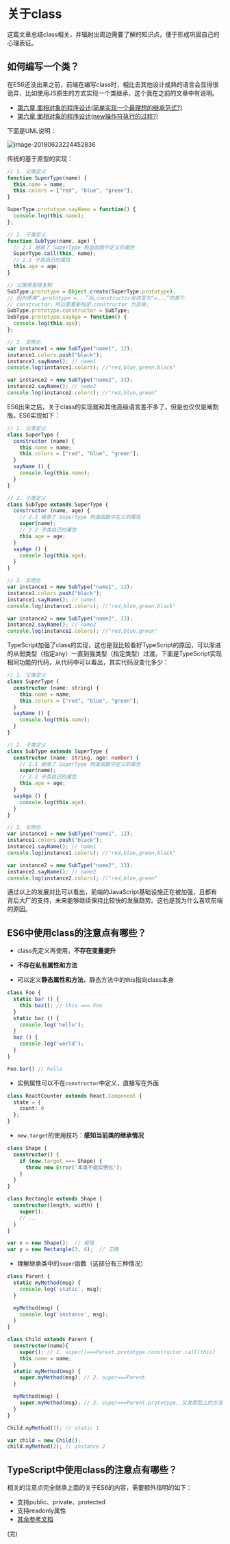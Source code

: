 # 关于class



这篇文章总结class相关，并辐射出周边需要了解的知识点，便于形成巩固自己的心理表征。



## 如何编写一个类？



在ES6还没出来之前，前端在编写class时，相比去其他设计成熟的语言会显得很诡异，比如使用JS原生的方式实现一个类继承，这个我在之前的文章中有说明。

-  [第六章 面相对象的程序设计(简单实现一个最理想的继承范式?)](https://xiangsongtao.github.io/blog/di-liu-lu-zhang-mian-xiang-dui-xiang/#16-%E7%AE%80%E5%8D%95%E5%AE%9E%E7%8E%B0%E4%B8%80%E4%B8%AA%E6%9C%80%E7%90%86%E6%83%B3%E7%9A%84%E7%BB%A7%E6%89%BF%E8%8C%83%E5%BC%8F) 
- [第六章 面相对象的程序设计(new操作符执行的过程?)](https://xiangsongtao.github.io/blog/di-liu-lu-zhang-mian-xiang-dui-xiang/#2-code-classlanguage-textnewcode%E6%93%8D%E4%BD%9C%E7%AC%A6%E6%89%A7%E8%A1%8C%E7%9A%84%E8%BF%87%E7%A8%8B)



下面是UML说明：

![image-20180623224452836](class-uml.png)

传统的基于原型的实现：

```js
// 1. 父类定义
function SuperType(name) {
  this.name = name;
  this.colors = ["red", "blue", "green"];
}

SuperType.prototype.sayName = function() {
  console.log(this.name);
};

// 2. 子类定义
function SubType(name, age) {
  // 2.1 继承了 SuperType 构造函数中定义的属性
  SuperType.call(this, name);
  // 2.2 子类自己的属性
  this.age = age;
}

// 父类原型链复制
SubType.prototype = Object.create(SuperType.prototype);
// 因为使用“.prototype =...”后,constructor会改变为“=...”的那个
// constructor，所以要重新指定.constructor 为自身。
SubType.prototype.constructor = SubType;
SubType.prototype.sayAge = function() {
  console.log(this.age);
};

// 3. 实例化
var instance1 = new SubType("name1", 12);
instance1.colors.push("black");
instance1.sayName(); // name1
console.log(instance1.colors); //"red,blue,green,black"

var instance2 = new SubType("name2", 33);
instance2.sayName(); // name2
console.log(instance2.colors); //"red,blue,green"
```



ES6出来之后，关于class的实现就和其他高级语言差不多了，但是也仅仅是阉割版。ES6实现如下：

```js
// 1. 父类定义
class SuperType {
  constructor (name) {
    this.name = name;
    this.colors = ["red", "blue", "green"];
  }
  sayName () {
    console.log(this.name);
  }
}

// 2. 子类定义
class SubType extends SuperType {
  constructor (name, age) {
    // 2.1 继承了 SuperType 构造函数中定义的属性
    super(name);
    // 2.2 子类自己的属性
    this.age = age;
  }
  sayAge () {
    console.log(this.age);
  }
}

// 3. 实例化
var instance1 = new SubType("name1", 12);
instance1.colors.push("black");
instance1.sayName(); // name1
console.log(instance1.colors); //"red,blue,green,black"

var instance2 = new SubType("name2", 33);
instance2.sayName(); // name2
console.log(instance2.colors); //"red,blue,green"
```



TypeScript加强了class的实现，这也是我比较看好TypeScript的原因，可以渐进的从弱类型（指定any）一直到强类型（指定类型）过渡。下面是TypeScript实现相同功能的代码，从代码中可以看出，其实代码没变化多少：

```typescript
// 1. 父类定义
class SuperType {
  constructor (name: string) {
    this.name = name;
    this.colors = ["red", "blue", "green"];
  }
  sayName () {
    console.log(this.name);
  }
}

// 2. 子类定义
class SubType extends SuperType {
  constructor (name: string, age: number) {
    // 2.1 继承了 SuperType 构造函数中定义的属性
    super(name);
    // 2.2 子类自己的属性
    this.age = age;
  }
  sayAge () {
    console.log(this.age);
  }
}

// 3. 实例化
var instance1 = new SubType("name1", 12);
instance1.colors.push("black");
instance1.sayName(); // name1
console.log(instance1.colors); //"red,blue,green,black"

var instance2 = new SubType("name2", 33);
instance2.sayName(); // name2
console.log(instance2.colors); //"red,blue,green"
```



通过以上的发展对比可以看出，前端的JavaScript基础设施正在被加强，且都有背后大厂的支持，未来能够继续保持比较快的发展趋势。这也是我为什么喜欢前端的原因。



## ES6中使用class的注意点有哪些？



- class先定义再使用，**不存在变量提升**
- **不存在私有属性和方法**

- 可以定义**静态属性和方法**，静态方法中的this指向class本身

```typescript
class Foo {
  static bar () {
    this.baz(); // this === Foo
  }
  static baz () {
    console.log('hello');
  }
  baz () {
    console.log('world');
  }
}

Foo.bar() // hello
```

- 实例属性可以不在`constructor`中定义，直接写在外面

```typescript
class ReactCounter extends React.Component {
  state = {
    count: 0
  };
}
```

- `new.target`的使用技巧：**感知当前类的继承情况**

```typescript
class Shape {
  constructor() {
    if (new.target === Shape) {
      throw new Error('本类不能实例化');
    }
  }
}

class Rectangle extends Shape {
  constructor(length, width) {
    super();
    // ...
  }
}

var x = new Shape();  // 报错
var y = new Rectangle(3, 4);  // 正确
```

- 理解继承类中的`super`函数（这部分有三种情况）

```typescript
class Parent {
  static myMethod(msg) {
    console.log('static', msg);
  }

  myMethod(msg) {
    console.log('instance', msg);
  }
}

class Child extends Parent {
  constructor(name){
    super(); // 1. super()===Parent.prototype.constructor.call(this)
    this.name = name;
  }
  static myMethod(msg) {
    super.myMethod(msg); // 2. super===Parent
  }

  myMethod(msg) {
    super.myMethod(msg); // 3. super===Parent.prototype, 父类原型上的方法
  }
}

Child.myMethod(1); // static 1

var child = new Child();
child.myMethod(2); // instance 2
```



## TypeScript中使用class的注意点有哪些？



相关的注意点完全继承上面的关于ES6的内容，需要额外指明的如下：

- 支持public、private、protected
- 支持readonly属性
- [其余参考文档](https://www.tslang.cn/docs/handbook/classes.html)



(完)



